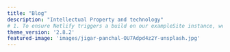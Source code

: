 ```yaml
---
title: "Blog"
description: "Intellectual Property and technology"
# 1. To ensure Netlify triggers a build on our exampleSite instance, we need to change a file in the exampleSite directory.
theme_version: '2.8.2'
featured-image: 'images/jigar-panchal-OU7Adpd4z2Y-unsplash.jpg'
---
```


